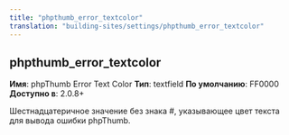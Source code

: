 ```yaml
---
title: "phpthumb_error_textcolor"
translation: "building-sites/settings/phpthumb_error_textcolor"
---
```


## phpthumb\_error\_textcolor

**Имя**: phpThumb Error Text Color
**Тип**: textfield
**По умолчанию**: FF0000
**Доступно в**: 2.0.8+

Шестнадцатеричное значение без знака #, указывающее цвет текста для вывода ошибки phpThumb.
